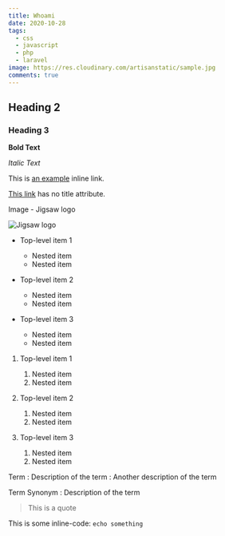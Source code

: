 ```yaml
---
title: Whoami
date: 2020-10-28
tags:
  - css
  - javascript
  - php
  - laravel
image: https://res.cloudinary.com/artisanstatic/sample.jpg
comments: true
---
```

## Heading 2

### Heading 3

**Bold Text**

*Italic Text*

This is [an example](http://example.com/ "Title") inline link.

[This link](http://example.net/) has no title attribute.

Image - Jigsaw logo

![Jigsaw logo](https://cloud.githubusercontent.com/assets/357312/25055001/5603687e-212e-11e7-8fad-0b33dbf7fb71.png)

* Top-level item 1

  * Nested item
  * Nested item
* Top-level item 2

  * Nested item
  * Nested item
* Top-level item 3

  * Nested item
  * Nested item

1. Top-level item 1

   1. Nested item
   2. Nested item
2. Top-level item 2

   1. Nested item
   2. Nested item
3. Top-level item 3

   1. Nested item
   2. Nested item

Term
: Description of the term
: Another description of the term

Term
Synonym
: Description of the term

> This is a quote

This is some inline-code: `echo something`